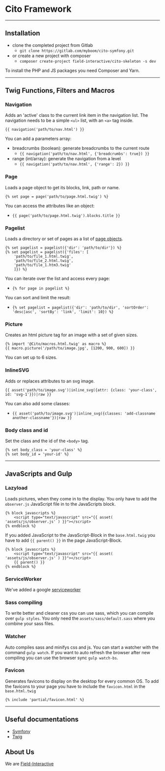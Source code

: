 # Cito Framework

---

## Installation
- clone the completed project from Gitlab
    - `git clone https://gitlab.com/myboom/cito-symfony.git`
- or create a new project with composer
    - `composer create-project field-interactive/cito-skeleton -s dev`

To install the PHP and JS packages you need Composer and Yarn.

---

## Twig Functions, Filters and Macros
### Navigation
Adds an 'active' class to the current link item in the navigation list. The navigation needs to be a simple `<ul>` list,
with an `<a>` tag inside.

    {{ navigation('path/to/nav.html') }}

You can add a parameters array:
- breadcrumbs (boolean): generate breadcrumbs to the current route
    - `{{ navigation('path/to/nav.html', {'breadcrumbs': true}) }}`
- range (int/array): generate the navigation from a level
    - `{{ navigation('path/to/nav.html', {'range': 2}) }}`

### Page
Loads a page object to get its blocks, link, path or name.

    {% set page = page('path/to/page.html.twig') %}

You can access the attributes like an object:
- `{{ page('path/to/page.html.twig').blocks.title }}`

### Pagelist
Loads a directory or set of pages as a list of [page objects](#page).

    {% set pagelist = pagelist({'dir': 'path/to/dir'}) %}
    {% set pagelist = pagelist({'files': [
        'path/to/file_1.html.twig',
        'path/to/file_2.html.twig',
        'path/to/file_1.htm3.twig'
        ]}) %}

You can iterate over the list and access every page:
- `{% for page in pagelist %}`

You can sort and limit the result:
- `{% set pagelist = pagelist({'dir': 'path/to/dir', 'sortOrder': 'desc|asc', 'sortBy': 'link', 'limit': 10}) %}`

### Picture
Creates an html picture tag for an image with a set of given sizes.

    {% import '@Cito/macros.html.twig' as macro %}
    {{ macro.picture('/path/to/image.jpg', [1200, 900, 600]) }}

You can set up to 6 sizes.

### InlineSVG
Adds or replaces attributes to an svg image.

    {{ asset('path/to/image.svg')|inline_svg({attr: {class: 'your-class', id: 'svg-1'}})|raw }}

You can also add some classes:
- `{{ asset('path/to/image.svg')|inline_svg({classes: 'add-classname another-classname'})|raw }}`

### Body class and id
Set the class and the id of the `<body>` tag.

    {% set body_class = 'your-class' %}
    {% set body_id = 'your-id' %}

---

## JavaScripts and Gulp
### Lazyload
Loads pictures, when they come in to the display. You only have to add the `observer.js` JavaScript file in to the
JavaScripts block.

    {% block javascripts %}
        <script type="text/javascript" src="{{ asset( 'assets/js/observer.js' ) }}"></script>
    {% endblock %}

If you added JavaScript to the JavaScript-Block in the `base.html.twig` you have to add `{{ parent() }}` in the
page JavaScript-Block.

    {% block javascripts %}
        <script type="text/javascript" src="{{ asset( 'assets/js/observer.js' ) }}"></script>
        {{ parent() }}
    {% endblock %}

### ServiceWorker
We've added a google [serviceworker](https://developers.google.com/web/tools/workbox/)

### Sass compiling
To write better and cleaner css you can use sass, which you can compile over `gulp styles`.
You only need the `assets/sass/default.sass` where you combine your sass files.

### Watcher
Auto compiles sass and minifys css and js. You can start a watcher with the command `gulp watch`.
If you want to auto refresh the browser after new compiling you can use the browser sync `gulp watch-bs`.

### Favicon
Generates favicons to display on the desktop for every common OS. To add the favicons to your page you have to
include the `favicon.html` in the `base.html.twig`

    {% include 'partial/favicon.html' %}

---

## Useful documentations
- [Symfony](https://symfony.com/doc/current/index.html)
- [Twig](https://twig.symfony.com/doc/2.x/)


## About Us
We are [Field-Interactive](https://www.field-interactive.com)
